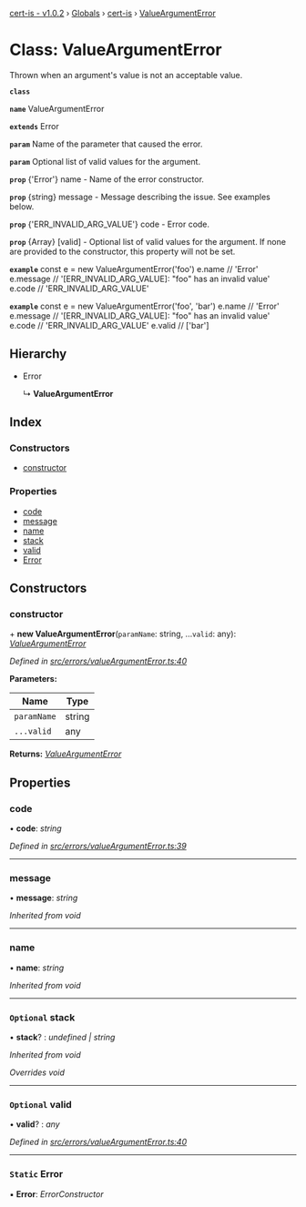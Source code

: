 [cert-is - v1.0.2](../../README.md) › [Globals](../../README.md) › [cert-is](../../README.md) › [ValueArgumentError](cert_is.valueargumenterror.md)

# Class: ValueArgumentError

Thrown when an argument's value is not an acceptable value.

**`class`** 

**`name`** ValueArgumentError

**`extends`** Error

**`param`** Name of the parameter that caused the error.

**`param`** Optional list of valid values for the argument.

**`prop`** {'Error'} name       - Name of the error constructor.

**`prop`** {string}  message    - Message describing the issue. See examples below.

**`prop`** {'ERR_INVALID_ARG_VALUE'} code - Error code.

**`prop`** {Array}   [valid]    - Optional list of valid values for the
argument. If none are provided to the constructor, this property will not
be set.

**`example`** 
const e = new ValueArgumentError('foo')
e.name    // 'Error'
e.message // '[ERR_INVALID_ARG_VALUE]: "foo" has an invalid value'
e.code    // 'ERR_INVALID_ARG_VALUE'

**`example`** 
const e = new ValueArgumentError('foo', 'bar')
e.name    // 'Error'
e.message // '[ERR_INVALID_ARG_VALUE]: "foo" has an invalid value'
e.code    // 'ERR_INVALID_ARG_VALUE'
e.valid   // ['bar']

## Hierarchy

* Error

  ↳ **ValueArgumentError**

## Index

### Constructors

* [constructor](cert_is.valueargumenterror.md#constructor)

### Properties

* [code](cert_is.valueargumenterror.md#code)
* [message](cert_is.valueargumenterror.md#message)
* [name](cert_is.valueargumenterror.md#name)
* [stack](cert_is.valueargumenterror.md#optional-stack)
* [valid](cert_is.valueargumenterror.md#optional-valid)
* [Error](cert_is.valueargumenterror.md#static-error)

## Constructors

### constructor

\+ **new ValueArgumentError**(`paramName`: string, ...`valid`: any): *[ValueArgumentError](cert_is.valueargumenterror.md)*

*Defined in [src/errors/valueArgumentError.ts:40](src/errors/valueArgumentError.ts#L40)*

**Parameters:**

Name | Type |
------ | ------ |
`paramName` | string |
`...valid` | any |

**Returns:** *[ValueArgumentError](cert_is.valueargumenterror.md)*

## Properties

### code

• **code**: *string*

*Defined in [src/errors/valueArgumentError.ts:39](src/errors/valueArgumentError.ts#L39)*

___

### message

• **message**: *string*

*Inherited from void*

___

### name

• **name**: *string*

*Inherited from void*

___

### `Optional` stack

• **stack**? : *undefined | string*

*Inherited from void*

*Overrides void*

___

### `Optional` valid

• **valid**? : *any*

*Defined in [src/errors/valueArgumentError.ts:40](src/errors/valueArgumentError.ts#L40)*

___

### `Static` Error

▪ **Error**: *ErrorConstructor*

